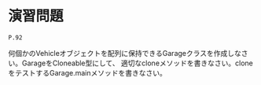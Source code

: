 
演習問題
========

`P.92`

何個かのVehicleオブジェクトを配列に保持できるGarageクラスを作成しなさい。GarageをCloneable型にして、
適切なcloneメソッドを書きなさい。cloneをテストするGarage.mainメソッドを書きなさい。

